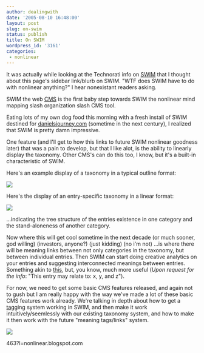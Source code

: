 ```yaml
---
author: dealingwith
date: '2005-08-10 16:48:00'
layout: post
slug: on-swim
status: publish
title: On SWIM
wordpress_id: '3161'
categories:
 - nonlinear
---
```


It was actually while looking at the Technorati info on [SWIM][1] that I
thought about this page's sidebar link/blurb on SWIM. "WTF does SWIM have to
do with nonlinear anything?" I hear nonexistant readers asking.


SWIM the web [CMS][2] is the first baby step towards SWIM the nonlinear mind
mapping slash organization slash CMS tool.


Eating lots of my own dog food this morning with a fresh install of SWIM
destined for [danielsjourney.com][3] (sometime in the next century), I
realized that SWIM is pretty damn impressive.


One feature (and I'll get to how this links to future SWIM nonlinear goodness
later) that was a pain to develop, but that I like alot, is the ability to
linearly display the taxonomy. Other CMS's can do this too, I know, but it's a
built-in characteristic of SWIM.


Here's an example display of a taxonomy in a typical outline format:


[![][4]][5]


Here's the display of an entry-specific taxonomy in a linear format:


[![][6]][7]


...indicating the tree structure of the entries existence in one category and
the stand-aloneness of another category.


Now where this will get cool sometime in the next decade (or much sooner, god
willing) (investors, anyone?) (just kidding) (no i'm not) ...is where there
will be meaning links between not only categories in the taxonomy, but between
individual entries. Then SWIM can start doing creative analytics on your
entries and suggesting interconnected meanings between entries. Something akin
to [this][8], but, you know, much more useful (*Upon request for the info*:
"This entry may relate to: x, y, and z").


For now, we need to get some basic CMS features released, and again not to
gush but I am really happy with the way we've made a lot of these basic CMS
features work already. We're talking in depth about how to get a [tag][9]ging
system working in SWIM, and then make it work intuitively/seemlessly with our
existing taxonomy system, and how to make it then work with the future
"meaning tags/links" system.

![][10]

   [1]: http://underde.com/swim

   [2]: http://en.wikipedia.org/wiki/Content_management_system

   [3]: http://danielsjourney.com

   [4]: http://photos1.blogger.com/blogger/420/40/400/swim%20category%20view%20outline.jpg

   [5]: http://photos1.blogger.com/blogger/420/40/1600/swim%20category%20view%20outline.jpg

   [6]: http://photos1.blogger.com/blogger/420/40/400/swim%20category%20view%20linear.jpg

   [7]: http://photos1.blogger.com/blogger/420/40/1600/swim%20category%20view%20linear.jpg

   [8]: http://parazite.greatnow.com/assistantsuicide.gif

   [9]: http://del.icio.us/dealingwith/tags

   [10]: https://blogger.googleusercontent.com/tracker/3147579-112369288286735
463?l=nonlinear.blogspot.com

